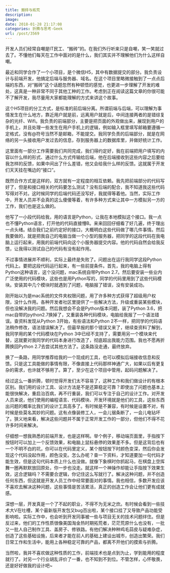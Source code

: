 ```yaml
---
title: 搬砖与拓荒
description: 
image: 
date: 2018-01-28 21:17:08
categories: 折腾与思考-Geek
url: /post/3569
---
```


开发人员们经常自嘲是IT民工、“搬砖”的。在我们外行听来只是自嘲，笑一笑就过去了。不懂他们每天在工作中面对的是什么，我们其实并不理解他们为什么这样自嘲。

最近和同学合作了一个小项目，是个微信H5，其中有数据提交的部分。我负责设计与前端开发，他搞定后端与服务器、域名。在这个项目里略微接触到了一点点后端的东西，对“搬砖”这个话题忽然有种顿悟的感觉，也更进一步理解了开发的难处，这真是一种非常不同于其他工种的工作。考虑到正在阅读这篇文章的你很可能不了解开发，我尽量用大家都能理解的方式来讲这个故事。

这个H5项目的分工方式，是标准的前后端分离。所谓前端与后端，可以理解为事情发生在什么地方，靠近用户就是前，远离用户就是后，中间连接两者的是错综复杂的光纤、Wifi。我负责的前端部分，主要是把页面的外观做出来，展现到用户的手机上，并且处理一些发生在用户手机上的逻辑，例如输入框里填写邮箱要遵循一定格式，没有@符号当然不是邮箱，不能提交。我同学负责的后端部分，就是在网络的另一头接收用户发过去的信息，存到服务器上的数据库里，并做好统计工作。

这里面有一部分工作需要我们共同完成，我们得约定好，我在前端把用户填写的内容以什么样的形式、通过什么方式传输给后端，他在后端接收到这些内容之后要给我怎样的反馈，如果中间出了什么差错，他又会给我什么样的反馈。这就属于开发们天天挂在嘴边的“接口”。

既然合作方式是这样的，双方就有一定程度的相互依赖。我先把前端部分的代码写好了，但是和接口相关的代码要怎么测试？没有后端的配合，我不知道我这些代码写得对不对。这时候同学的后端代码还没写好，我就得等着他。当然，实际工作中，开发人员并不会真的这么傻傻等着，有许多种方式来让其中一方模拟另一方的工作，我们也是这么做的。

他写了一小段代码给我，用的语言是Python，让我在本地模拟这个接口。我一点也不懂Python语言，打开他的代码直接懵B。来来回回仔细看了好几遍，终于理出一点头绪。结合我们之前约定好的接口，大概明白这些代码做了哪几件事情。然后我要做的，就是把我自己的电脑当做一个小型的服务器，把同学的这段代码在我电脑上运行起来，用我的前端代码向这个小服务器提交内容。他的代码自然会给我反馈，让我得以测试自己的代码有没有起作用。

不过事情进展并不顺利，实际上最终是失败了。问题出在运行我同学这段Python代码上。要把这段代码运行起来，有一些前提条件。首先，我的电脑上得有Python这种语言，这个没问题，mac系统自带Python 2.7。然后要安装一些业内广泛使用的代码模块，这些也是用Python写的，同学的代码里用到了这些代码模块。安装其中几个模块时就遇到了问题，电脑报了错误，没有安装成功。

刚开始以为是mac系统的文件夹权限问题，用了许多种方式获得了超级用户权限，没什么作用。各种开发者社区里提供了一些解决方法，升级或重装某些模块，但也没解决我的问题。然后我想会不会是Python版本问题，装了Python 3.6，把mac自带的python2.7换掉了，又重装各种代码模块，电脑给我报了一个语法错误。查资料发现从Python 3开始，有些语法和Python 2不一样，把同学的代码语法稍作修改，语法错误解决了。但最早报的那个错误又来了，继续查资料了解到，我同学用的某个代码模块在Python 3中已经不支持了，需要用另一个模块来代替，这就要对我同学的代码本身进行改造了，彻底超出我能力范围。我也不愿再折腾换回Python 2.7去尝试其他方法了。这条路没走通，最终放弃。

换了一条路，用同学推荐给我的一个现成的工具，也可以模拟后端接收信息和反馈。只是这工具能做的事情有限，不像直接上代码那样神通广大，如果以后有更复杂的需求，也许就不够用了。算了，至少在这个项目中管用，起码问题解决了。

经过这么一番折腾，顿时觉得开发们太不容易了，这种工作和我们做设计的有根本区别。我们用的设计工具、设计方法是不是还算稳定可靠？即使出了问题也基本上能很快解决，重启治百病，再不行重装，我们可以专注于自己的设计工作。对开发人员来说，他们使用的编程语言、代码模块、开发环境就是他们的工具，这些东西出问题的概率比我们的设计工具高多了。有时候是不兼容，有时候是设置不对，有时候是些莫名其妙的问题。这有点像装修工人，一会儿锯条断了，一会儿电钻坏了。狭义地来看，解决这些问题并不属于正常开发工作的一部分，但他们不得不花许多时间来解决。

仔细想一想我熟悉的前端开发，也是这样啊。举个例子，移动端页面里，手指按下按钮时可以加上一个反馈效果，和电脑上鼠标悬停的效果差不多。但是这背后也有一个不明不白的坑，你可以在代码里定义，某个按钮按下时颜色变深，然后你会发现这个代码没起作用，颜色没变。怎么办呢？查一下资料，才知道要加一句代码才能生效，但是这句代码本质上什么也没做。就像下象棋时你抓起马，在棋盘上空挥舞一圈再默默放回原处，你一步也没走。就这样一个神操作却能让手指按下效果生效，这合逻辑吗？不需要合逻辑，你记住这么写就行了。解决这种问题，并不创造任何东西，但这就是开发人员工作中经常要面对的事情。我也相信，多数开发应该不喜欢去解决这种问题，这些事情是苦活累活，真正的创造工作会让他们更有成就感。

深想一层，开发真是一个了不起的职业，不得不为无米之炊。有时候会看到一些技术大V在吐槽，某个最新版开发包又bug百出啦，某个接口挂了又导致产品功能受影响啦。实际工作中，也会听到开发同事被一些与项目无关的技术问题绊住。但是反过来，他们的工作性质很像美国淘金热时期拓荒者，茫茫荒原什么也没有，一批又一批人自己制作工具、盖房子、修铁路。有他们解决种种鸡毛蒜皮与疑难杂症，创造了这些基础设施，后来者才能在前人的基础上建设出城市，创造出繁荣。我们日常工作和生活中，能用上各种稳定可靠的产品，都离不开他们的摸索与折腾。

当然啦，我并不喜欢做这种性质的工作，前端技术也是点到为止，学到能用的程度就行了。对另一个行业胡乱评价了一番，也不知到不到位。不管怎样，心怀敬畏，还是好好做我的设计吧~